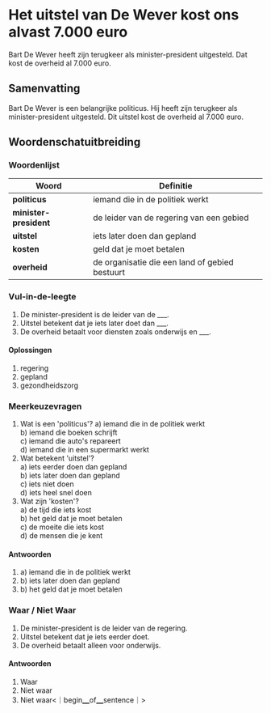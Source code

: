 # Het uitstel van De Wever kost ons alvast 7.000 euro

Bart De Wever heeft zijn terugkeer als minister-president uitgesteld. Dat kost de overheid al 7.000 euro.

## Samenvatting
Bart De Wever is een belangrijke politicus. Hij heeft zijn terugkeer als minister-president uitgesteld. Dit uitstel kost de overheid al 7.000 euro.

## Woordenschatuitbreiding

### Woordenlijst
| Woord | Definitie |
|-------|-----------|
| **politicus** | iemand die in de politiek werkt |
| **minister-president** | de leider van de regering van een gebied |
| **uitstel** | iets later doen dan gepland |
| **kosten** | geld dat je moet betalen |
| **overheid** | de organisatie die een land of gebied bestuurt |

### Vul-in-de-leegte
1. De minister-president is de leider van de ___.
2. Uitstel betekent dat je iets later doet dan ___.
3. De overheid betaalt voor diensten zoals onderwijs en ___.

#### Oplossingen
1. regering
2. gepland
3. gezondheidszorg

### Meerkeuzevragen
1. Wat is een 'politicus'?
   a) iemand die in de politiek werkt  
   b) iemand die boeken schrijft  
   c) iemand die auto's repareert  
   d) iemand die in een supermarkt werkt  
2. Wat betekent 'uitstel'?  
   a) iets eerder doen dan gepland  
   b) iets later doen dan gepland  
   c) iets niet doen  
   d) iets heel snel doen  
3. Wat zijn 'kosten'?  
   a) de tijd die iets kost  
   b) het geld dat je moet betalen  
   c) de moeite die iets kost  
   d) de mensen die je kent  

#### Antwoorden
1. a) iemand die in de politiek werkt  
2. b) iets later doen dan gepland  
3. b) het geld dat je moet betalen  

### Waar / Niet Waar
1. De minister-president is de leider van de regering.  
2. Uitstel betekent dat je iets eerder doet.  
3. De overheid betaalt alleen voor onderwijs.  

#### Antwoorden
1. Waar  
2. Niet waar  
3. Niet waar<｜begin▁of▁sentence｜>